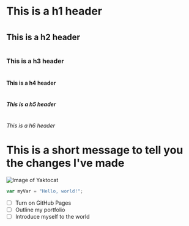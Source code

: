 # <h1> This is a h1 header </h1>
# <h2> This is a h2 header </h2>
# <h3> This is a h3 header </h3>
# <h4> This is a h4 header </h4>
# <h5> This is a h5 header </h5>
# <h6> This is a h6 header </h6>

# This is a short message to tell you the changes I've made

![Image of Yaktocat](https://octodex.github.com/images/yaktocat.png)

``` javascript
var myVar = "Hello, world!";
```

- [ ] Turn on GitHub Pages
- [ ] Outline my portfolio
- [ ] Introduce myself to the world
